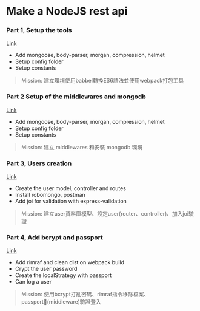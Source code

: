 # Make a NodeJS rest api

### Part 1, Setup the tools

[Link](./README/part1.md)

- Add mongoose, body-parser, morgan, compression, helmet
- Setup config folder
- Setup constants
>Mission: 建立環境使用babbel轉換ES6語法並使用webpack打包工具 

### Part 2 Setup of the middlewares and mongodb

[Link](./README/part2.md)

- Add mongoose, body-parser, morgan, compression, helmet
- Setup config folder
- Setup constants
>Mission: 建立 middlewares 和安裝 mongodb 環境

### Part 3, Users creation

[Link](./README/part3.md)

- Create the user model, controller and routes
- Install robomongo, postman
- Add joi for validation with express-validation
>Mission: 建立user資料庫模型、設定user(router、controller)、加入joi驗證

### Part 4, Add bcrypt and passport

[Link](./README/part4.md)

- Add rimraf and clean dist on webpack build
- Crypt the user password
- Create the localStrategy with passport
- Can log a user
>Mission: 使用bcrypt打亂密碼、rimraf指令移除檔案、passport(middleware)驗證登入
